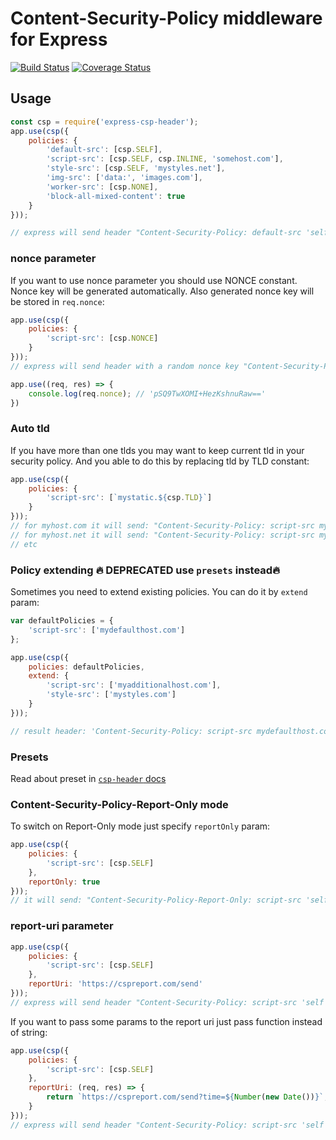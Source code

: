 # Content-Security-Policy middleware for Express
[![Build Status](https://travis-ci.org/frux/express-csp-header.svg?branch=master)](https://travis-ci.org/frux/express-csp-header)
[![Coverage Status](https://coveralls.io/repos/github/frux/express-csp-header/badge.svg?branch=master)](https://coveralls.io/github/frux/express-csp-header?branch=master)

## Usage

```js
const csp = require('express-csp-header');
app.use(csp({
    policies: {
        'default-src': [csp.SELF],
        'script-src': [csp.SELF, csp.INLINE, 'somehost.com'],
        'style-src': [csp.SELF, 'mystyles.net'],
        'img-src': ['data:', 'images.com'],
        'worker-src': [csp.NONE],
        'block-all-mixed-content': true
    }
}));

// express will send header "Content-Security-Policy: default-src 'self'; script-src 'self' 'unsafe-inline' somehost.com; style-src 'self' mystyles.net; img-src data: images.com; workers-src 'none'; block-all-mixed-content; report-uri https://cspreport.com/send;'
```

### nonce parameter

If you want to use nonce parameter you should use NONCE constant. Nonce key will be generated automatically. Also generated nonce key will be stored in ``req.nonce``:

```js
app.use(csp({
    policies: {
        'script-src': [csp.NONCE]
    }
}));
// express will send header with a random nonce key "Content-Security-Policy: script-src 'nonce-pSQ9TwXOMI+HezKshnuRaw==';"

app.use((req, res) => {
    console.log(req.nonce); // 'pSQ9TwXOMI+HezKshnuRaw=='
})
```

### Auto tld

If you have more than one tlds you may want to keep current tld in your security policy. And you able to do this by replacing tld by TLD constant:

```js
app.use(csp({
    policies: {
        'script-src': [`mystatic.${csp.TLD}`]
    }
}));
// for myhost.com it will send: "Content-Security-Policy: script-src mystatic.com;"
// for myhost.net it will send: "Content-Security-Policy: script-src mystatic.net;"
// etc
```

### Policy extending 🔥 DEPRECATED use `presets` instead🔥

Sometimes you need to extend existing policies. You can do it by `extend` param:

```js
var defaultPolicies = {
    'script-src': ['mydefaulthost.com']
};

app.use(csp({
    policies: defaultPolicies,
    extend: {
        'script-src': ['myadditionalhost.com'],
        'style-src': ['mystyles.com']
    }
}));

// result header: 'Content-Security-Policy: script-src mydefaulthost.com myadditionalhost.com; style-src: mystyles.com;'
```

### Presets

Read about preset in [`csp-header` docs](https://github.com/frux/csp-header#presets)

### Content-Security-Policy-Report-Only mode

To switch on Report-Only mode just specify `reportOnly` param:

```js
app.use(csp({
    policies: {
        'script-src': [csp.SELF]
    },
    reportOnly: true
}));
// it will send: "Content-Security-Policy-Report-Only: script-src 'self';"
```

### report-uri parameter

```js
app.use(csp({
    policies: {
        'script-src': [csp.SELF]
    },
    reportUri: 'https://cspreport.com/send'
}));
// express will send header "Content-Security-Policy: script-src 'self'; report-uri https://cspreport.com/send;"
```

If you want to pass some params to the report uri just pass function instead of string:

```js
app.use(csp({
    policies: {
        'script-src': [csp.SELF]
    },
    reportUri: (req, res) => {
        return `https://cspreport.com/send?time=${Number(new Date())}`;
    }
}));
// express will send header "Content-Security-Policy: script-src 'self'; report-uri https://cspreport.com/send?time=1460467355592;"
```
